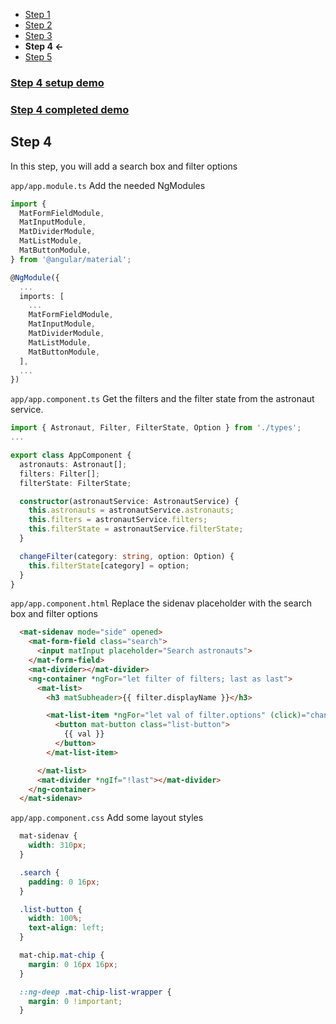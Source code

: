 * [Step 1](./step_1.md)
* [Step 2](./step_2.md)
* [Step 3](./step_3.md)
* **Step 4 <-**
* [Step 5](./step_5.md)

### [Step 4 setup demo](https://stackblitz.com/github/rnocc/angular-material-workshop-stl-devfest/tree/step-4-start)
### [Step 4 completed demo](https://stackblitz.com/github/rnocc/angular-material-workshop-stl-devfest/tree/step-5-start)

## Step 4

In this step, you will add a search box and filter options

`app/app.module.ts` Add the needed NgModules

```ts
import {
  MatFormFieldModule,
  MatInputModule,
  MatDividerModule,
  MatListModule,
  MatButtonModule,
} from '@angular/material';

@NgModule({
  ...
  imports: [
    ...
    MatFormFieldModule,
    MatInputModule,
    MatDividerModule,
    MatListModule,
    MatButtonModule,
  ],
  ...
})
```

`app/app.component.ts` Get the filters and the filter state from the astronaut service.

```ts
import { Astronaut, Filter, FilterState, Option } from './types';
...

export class AppComponent {
  astronauts: Astronaut[];
  filters: Filter[];
  filterState: FilterState;

  constructor(astronautService: AstronautService) {
    this.astronauts = astronautService.astronauts;
    this.filters = astronautService.filters;
    this.filterState = astronautService.filterState;
  }

  changeFilter(category: string, option: Option) {
    this.filterState[category] = option;
  }
}
```

`app/app.component.html` Replace the sidenav placeholder with the search box and filter options

```html
  <mat-sidenav mode="side" opened>
    <mat-form-field class="search">
      <input matInput placeholder="Search astronauts">
    </mat-form-field>
    <mat-divider></mat-divider>
    <ng-container *ngFor="let filter of filters; last as last">
      <mat-list>
        <h3 matSubheader>{{ filter.displayName }}</h3>

        <mat-list-item *ngFor="let val of filter.options" (click)="changeFilter(filter.category, val)">
          <button mat-button class="list-button">
            {{ val }}
          </button>
        </mat-list-item>

      </mat-list>
      <mat-divider *ngIf="!last"></mat-divider>
    </ng-container>
  </mat-sidenav>
```

`app/app.component.css` Add some layout styles

```css
  mat-sidenav {
    width: 310px;
  }

  .search {
    padding: 0 16px;
  }

  .list-button {
    width: 100%;
    text-align: left;
  }

  mat-chip.mat-chip {
    margin: 0 16px 16px;
  }

  ::ng-deep .mat-chip-list-wrapper {
    margin: 0 !important;
  }
```
